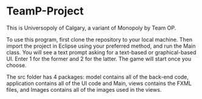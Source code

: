 # TeamP-Project

This is Universopoly of Calgary, a variant of Monopoly by Team OP.

To use this program, first clone the repository to your local machine. Then import the project in Eclipse using your preferred method, and run the Main class. You will see a text prompt asking for a text-based or graphical-based UI. Enter 1 for the former and 2 for the latter. The game will start once you choose.

The src folder has 4 packages: model contains all of the back-end code, application contains all of the UI code and Main, views contains the FXML files, and Images contains all of the images used in the views.
